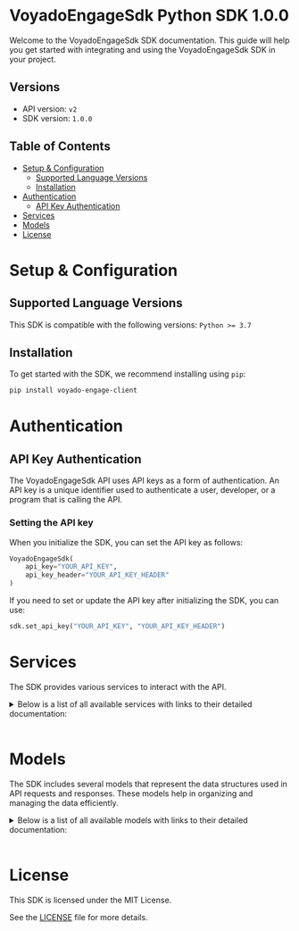 # VoyadoEngageSdk Python SDK 1.0.0

Welcome to the VoyadoEngageSdk SDK documentation. This guide will help you get started with integrating and using the VoyadoEngageSdk SDK in your project.

## Versions

- API version: `v2`
- SDK version: `1.0.0`

## Table of Contents

- [Setup & Configuration](#setup--configuration)
  - [Supported Language Versions](#supported-language-versions)
  - [Installation](#installation)
- [Authentication](#authentication)
  - [API Key Authentication](#api-key-authentication)
- [Services](#services)
- [Models](#models)
- [License](#license)

# Setup & Configuration

## Supported Language Versions

This SDK is compatible with the following versions: `Python >= 3.7`

## Installation

To get started with the SDK, we recommend installing using `pip`:

```bash
pip install voyado-engage-client
```

# Authentication

## API Key Authentication

The VoyadoEngageSdk API uses API keys as a form of authentication. An API key is a unique identifier used to authenticate a user, developer, or a program that is calling the API.

### Setting the API key

When you initialize the SDK, you can set the API key as follows:

```py
VoyadoEngageSdk(
    api_key="YOUR_API_KEY",
    api_key_header="YOUR_API_KEY_HEADER"
)
```

If you need to set or update the API key after initializing the SDK, you can use:

```py
sdk.set_api_key("YOUR_API_KEY", "YOUR_API_KEY_HEADER")
```

# Services

The SDK provides various services to interact with the API.

<details> 
<summary>Below is a list of all available services with links to their detailed documentation:</summary>

| Name                                                                             |
| :------------------------------------------------------------------------------- |
| [AchievementsService](documentation/services/AchievementsService.md)             |
| [AutomationService](documentation/services/AutomationService.md)                 |
| [BisnodeService](documentation/services/BisnodeService.md)                       |
| [BonuschecksService](documentation/services/BonuschecksService.md)               |
| [ChallengesService](documentation/services/ChallengesService.md)                 |
| [ConsentsService](documentation/services/ConsentsService.md)                     |
| [ContactoverviewService](documentation/services/ContactoverviewService.md)       |
| [ContactsService](documentation/services/ContactsService.md)                     |
| [InteractionsService](documentation/services/InteractionsService.md)             |
| [InteractionschemasService](documentation/services/InteractionschemasService.md) |
| [InventoryService](documentation/services/InventoryService.md)                   |
| [MemberstatusService](documentation/services/MemberstatusService.md)             |
| [OrdersService](documentation/services/OrdersService.md)                         |
| [PersonlookupService](documentation/services/PersonlookupService.md)             |
| [PointAccountsService](documentation/services/PointAccountsService.md)           |
| [PosoffersService](documentation/services/PosoffersService.md)                   |
| [PromotionsService](documentation/services/PromotionsService.md)                 |
| [SmsService](documentation/services/SmsService.md)                               |
| [StoresService](documentation/services/StoresService.md)                         |
| [TargetAudiencesService](documentation/services/TargetAudiencesService.md)       |
| [TrackingService](documentation/services/TrackingService.md)                     |
| [TransactionsService](documentation/services/TransactionsService.md)             |

</details>
<br/>

# Models

The SDK includes several models that represent the data structures used in API requests and responses. These models help in organizing and managing the data efficiently.

<details> 
<summary>Below is a list of all available models with links to their detailed documentation:</summary>

| Name                                                                                                               | Description                                                               |
| :----------------------------------------------------------------------------------------------------------------- | :------------------------------------------------------------------------ |
| [ApiAchievementValue](documentation/models/ApiAchievementValue.md)                                                 |                                                                           |
| [PagedResultOfApiAchievementDefinition](documentation/models/PagedResultOfApiAchievementDefinition.md)             |                                                                           |
| [EnrichmentVariableGroup](documentation/models/EnrichmentVariableGroup.md)                                         | Grouped BCI enrichment varioables                                         |
| [PagedResultOfAllBonusCheckModel](documentation/models/PagedResultOfAllBonusCheckModel.md)                         |                                                                           |
| [PagedResultOfRedeemedBonusCheckModel](documentation/models/PagedResultOfRedeemedBonusCheckModel.md)               |                                                                           |
| [PagedResultOfAvailableBonusCheckModel](documentation/models/PagedResultOfAvailableBonusCheckModel.md)             |                                                                           |
| [RedeemedBonusCheckModel](documentation/models/RedeemedBonusCheckModel.md)                                         |                                                                           |
| [ChallengeAssignmentModel](documentation/models/ChallengeAssignmentModel.md)                                       |                                                                           |
| [ChallengeDefinitionModel](documentation/models/ChallengeDefinitionModel.md)                                       |                                                                           |
| [ChallengeDefinitionModelsResult](documentation/models/ChallengeDefinitionModelsResult.md)                         |                                                                           |
| [ChallengeGetChallengeDefinitionsStatus](documentation/models/ChallengeGetChallengeDefinitionsStatus.md)           |                                                                           |
| [ChallengeAssignmentModelsResult](documentation/models/ChallengeAssignmentModelsResult.md)                         |                                                                           |
| [ChallengeGetChallengesFilter](documentation/models/ChallengeGetChallengesFilter.md)                               |                                                                           |
| [ChallengeCheckPointDto](documentation/models/ChallengeCheckPointDto.md)                                           |                                                                           |
| [AddCheckpointToChallengeAssignmentResult](documentation/models/AddCheckpointToChallengeAssignmentResult.md)       |                                                                           |
| [ApiConsentDefinition](documentation/models/ApiConsentDefinition.md)                                               |                                                                           |
| [IApiContact](documentation/models/IApiContact.md)                                                                 |                                                                           |
| [ProductRecommendationsModel](documentation/models/ProductRecommendationsModel.md)                                 |                                                                           |
| [PurchaseHistorySummary](documentation/models/PurchaseHistorySummary.md)                                           |                                                                           |
| [ListResultOfApiMessage](documentation/models/ListResultOfApiMessage.md)                                           |                                                                           |
| [PagedResultOfApiMessage](documentation/models/PagedResultOfApiMessage.md)                                         |                                                                           |
| [PagedResultOfTransactionItem](documentation/models/PagedResultOfTransactionItem.md)                               |                                                                           |
| [PagedResultOfBonusPointTransactionModel](documentation/models/PagedResultOfBonusPointTransactionModel.md)         |                                                                           |
| [ChangeType](documentation/models/ChangeType.md)                                                                   |                                                                           |
| [ApiPromotionModel](documentation/models/ApiPromotionModel.md)                                                     |                                                                           |
| [BoolRequest](documentation/models/BoolRequest.md)                                                                 |                                                                           |
| [ApiAdjustRewardPoints](documentation/models/ApiAdjustRewardPoints.md)                                             |                                                                           |
| [ApiAdjustRewardPointsResponse](documentation/models/ApiAdjustRewardPointsResponse.md)                             |                                                                           |
| [RedeemBodyModel](documentation/models/RedeemBodyModel.md)                                                         |                                                                           |
| [InteractionModel](documentation/models/InteractionModel.md)                                                       |                                                                           |
| [InteractionPage](documentation/models/InteractionPage.md)                                                         |                                                                           |
| [InteractionCreateResponse](documentation/models/InteractionCreateResponse.md)                                     |                                                                           |
| [InteractionSchemaWithoutJsonModel](documentation/models/InteractionSchemaWithoutJsonModel.md)                     |                                                                           |
| [InteractionSchemaResponse](documentation/models/InteractionSchemaResponse.md)                                     |                                                                           |
| [InteractionSchemaModel](documentation/models/InteractionSchemaModel.md)                                           |                                                                           |
| [StockLevelRequest](documentation/models/StockLevelRequest.md)                                                     |                                                                           |
| [SubscriptionRequest](documentation/models/SubscriptionRequest.md)                                                 |                                                                           |
| [SubscriptionResponse](documentation/models/SubscriptionResponse.md)                                               |                                                                           |
| [MemberStatusModel](documentation/models/MemberStatusModel.md)                                                     |                                                                           |
| [Order](documentation/models/Order.md)                                                                             |                                                                           |
| [StatusCodeResult](documentation/models/StatusCodeResult.md)                                                       |                                                                           |
| [ContactSearchResult](documentation/models/ContactSearchResult.md)                                                 |                                                                           |
| [PointAccountModel](documentation/models/PointAccountModel.md)                                                     |                                                                           |
| [PointDefinitionModel](documentation/models/PointDefinitionModel.md)                                               |                                                                           |
| [PointTransactionModel](documentation/models/PointTransactionModel.md)                                             |                                                                           |
| [PointAccountModelsResult](documentation/models/PointAccountModelsResult.md)                                       |                                                                           |
| [PointTransactionModelsResult](documentation/models/PointTransactionModelsResult.md)                               |                                                                           |
| [PointAccountPointTransactions2Filter](documentation/models/PointAccountPointTransactions2Filter.md)               |                                                                           |
| [PointTransactionToAccount](documentation/models/PointTransactionToAccount.md)                                     |                                                                           |
| [PointTransactionToAccountResultModel](documentation/models/PointTransactionToAccountResultModel.md)               |                                                                           |
| [PagedResultOfAllLoyaltyBarClaimModel](documentation/models/PagedResultOfAllLoyaltyBarClaimModel.md)               |                                                                           |
| [PagedResultOfAvailableLoyaltyBarClaimModel](documentation/models/PagedResultOfAvailableLoyaltyBarClaimModel.md)   |                                                                           |
| [RedeemedLoyaltyBarClaimModel](documentation/models/RedeemedLoyaltyBarClaimModel.md)                               |                                                                           |
| [MultichannelPromotionModel](documentation/models/MultichannelPromotionModel.md)                                   |                                                                           |
| [PromotionValidityModel](documentation/models/PromotionValidityModel.md)                                           | Following class holds the duration information for a promotion.           |
| <br>The this object uses to set and get the duration of a promotion.                                               |
| [MultichannelBasePromotionModel](documentation/models/MultichannelBasePromotionModel.md)                           |                                                                           |
| [SendSmsRequest](documentation/models/SendSmsRequest.md)                                                           |                                                                           |
| [SendSmsResponse](documentation/models/SendSmsResponse.md)                                                         |                                                                           |
| [ApiStore](documentation/models/ApiStore.md)                                                                       |                                                                           |
| [IdName](documentation/models/IdName.md)                                                                           |                                                                           |
| [CartApiModel](documentation/models/CartApiModel.md)                                                               | Cart model                                                                |
| [OkResult](documentation/models/OkResult.md)                                                                       |                                                                           |
| [ProductViewApiModel](documentation/models/ProductViewApiModel.md)                                                 |                                                                           |
| [Receipt](documentation/models/Receipt.md)                                                                         |                                                                           |
| [ImportTransactionsObject](documentation/models/ImportTransactionsObject.md)                                       |                                                                           |
| [ApiAchievementDefinition](documentation/models/ApiAchievementDefinition.md)                                       |                                                                           |
| [EnrichmentVariable](documentation/models/EnrichmentVariable.md)                                                   | An enrichment value for a certain BCI variable                            |
| [AllBonusCheckModel](documentation/models/AllBonusCheckModel.md)                                                   |                                                                           |
| [AvailableBonusCheckModel](documentation/models/AvailableBonusCheckModel.md)                                       |                                                                           |
| [ChallengeAssignmentModelStatus](documentation/models/ChallengeAssignmentModelStatus.md)                           |                                                                           |
| [IHypermediaLink](documentation/models/IHypermediaLink.md)                                                         |                                                                           |
| [CheckpointAssignOn](documentation/models/CheckpointAssignOn.md)                                                   |                                                                           |
| [ChallengeDefinitionModelStatus](documentation/models/ChallengeDefinitionModelStatus.md)                           |                                                                           |
| [IApiConsent](documentation/models/IApiConsent.md)                                                                 |                                                                           |
| [ApiMessage](documentation/models/ApiMessage.md)                                                                   |                                                                           |
| [TransactionItem](documentation/models/TransactionItem.md)                                                         |                                                                           |
| [BonusPointTransactionModel](documentation/models/BonusPointTransactionModel.md)                                   |                                                                           |
| [BonusPointTransactionModelType](documentation/models/BonusPointTransactionModelType.md)                           |                                                                           |
| [ApiPromotionRedemptionChannelModel](documentation/models/ApiPromotionRedemptionChannelModel.md)                   |                                                                           |
| [ApiPromotionRedemptionChannelModelType](documentation/models/ApiPromotionRedemptionChannelModelType.md)           |                                                                           |
| [ApiPromotionRedemptionChannelModelValueType](documentation/models/ApiPromotionRedemptionChannelModelValueType.md) |                                                                           |
| [HypermediaLink](documentation/models/HypermediaLink.md)                                                           |                                                                           |
| [InteractionCreateResponseSelf](documentation/models/InteractionCreateResponseSelf.md)                             |                                                                           |
| [InteractionSchemaResponseSelf](documentation/models/InteractionSchemaResponseSelf.md)                             |                                                                           |
| [OrderContact](documentation/models/OrderContact.md)                                                               |                                                                           |
| [TaxDetail](documentation/models/TaxDetail.md)                                                                     |                                                                           |
| [OrderPaymentMethod](documentation/models/OrderPaymentMethod.md)                                                   |                                                                           |
| [OrderItem](documentation/models/OrderItem.md)                                                                     |                                                                           |
| [OrderFee](documentation/models/OrderFee.md)                                                                       |                                                                           |
| [OrderContactMatchKeyType](documentation/models/OrderContactMatchKeyType.md)                                       |                                                                           |
| [OrderItemType](documentation/models/OrderItemType.md)                                                             |                                                                           |
| [OrderItemDiscount](documentation/models/OrderItemDiscount.md)                                                     |                                                                           |
| [StatusCode](documentation/models/StatusCode.md)                                                                   |                                                                           |
| [SearchKey](documentation/models/SearchKey.md)                                                                     |                                                                           |
| [UnregisteredFromOnlineRegisterInformation](documentation/models/UnregisteredFromOnlineRegisterInformation.md)     |                                                                           |
| [AllLoyaltyBarClaimModel](documentation/models/AllLoyaltyBarClaimModel.md)                                         |                                                                           |
| [AvailableLoyaltyBarClaimModel](documentation/models/AvailableLoyaltyBarClaimModel.md)                             |                                                                           |
| [MultichannelPromotionModelStatus](documentation/models/MultichannelPromotionModelStatus.md)                       | Current status of the promotion                                           |
| [PromotionBasicPresentationModel](documentation/models/PromotionBasicPresentationModel.md)                         | Following object is for get/set the presentational side of the promotion. |

<br>This data uses to displey in different kind of views, for an example in Email messages etc.
<br>
<br>This fields populates the "Presentation" section in the admin UI. |
| [MultichannelPromotionRedemptionChannelModel](documentation/models/MultichannelPromotionRedemptionChannelModel.md) | |
| [AssignDateRange](documentation/models/AssignDateRange.md) | The validity time of the promotion set when assignment occured |
| [Unit](documentation/models/Unit.md) | |
| [MultichannelPromotionRedemptionChannelModelType](documentation/models/MultichannelPromotionRedemptionChannelModelType.md) | |
| [MultichannelPromotionRedemptionChannelModelValueType](documentation/models/MultichannelPromotionRedemptionChannelModelValueType.md) | |
| [CartItemApiModel](documentation/models/CartItemApiModel.md) | Cart item model |
| [Utm](documentation/models/Utm.md) | |
| [ReceiptContact](documentation/models/ReceiptContact.md) | |
| [ReceiptTaxDetail](documentation/models/ReceiptTaxDetail.md) | |
| [ReceiptPaymentMethod](documentation/models/ReceiptPaymentMethod.md) | |
| [ReceiptItem](documentation/models/ReceiptItem.md) | |
| [ReceiptUsedBonusCheck](documentation/models/ReceiptUsedBonusCheck.md) | |
| [ReceiptUsedPromotion](documentation/models/ReceiptUsedPromotion.md) | |
| [ReceiptExtraDataItem](documentation/models/ReceiptExtraDataItem.md) | |
| [ReceiptContactMatchKeyType](documentation/models/ReceiptContactMatchKeyType.md) | |
| [ReceiptItemType](documentation/models/ReceiptItemType.md) | |
| [ReceiptItemDiscount](documentation/models/ReceiptItemDiscount.md) | |

</details>
<br/>

# License

This SDK is licensed under the MIT License.

See the [LICENSE](LICENSE) file for more details.
